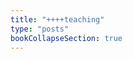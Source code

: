 ```yaml
---
title: "++++teaching"
type: "posts"
bookCollapseSection: true
---
```



<!-- Show recent, [live visuals](/tags/performances),  -->


<!-- recent: -->
